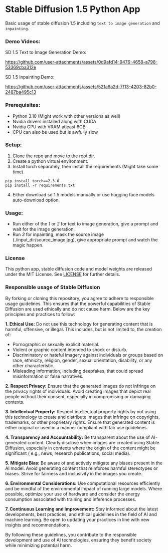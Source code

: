 # Stable Diffusion 1.5 Python App
Basic usage of stable diffusion 1.5 including `text to image generation` and `inpainting`.

### Demo Videos:
SD 1.5 Text to Image Generation Demo:

https://github.com/user-attachments/assets/0d9afd14-9476-4658-a798-53369cba312e

SD 1.5 Inpainting Demo:

https://github.com/user-attachments/assets/521a6a2d-7f13-4203-82b0-2487ba495c13


### Prerequisites:
- Python 3.10 (Might work with other versions as well)
- Nvidia drivers installed along with CUDA
- Nvidia GPU with VRAM atleast 6GB
- CPU can also be used but is awfully slow

### Setup:
1. Clone the repo and move to the root dir.
2. Create a python virtual environment.
3. Install torch separately, then install the requirements (Might take some time).
```commandline
pip install torch==2.3.0
pip install -r requirements.txt
```
4. Either download sd 1.5 models manually or use hugging face models auto-download option.

### Usage:
- Run either of the _1_ or _2_ for text to image generation, give a prompt and wait for the image generation. 
- Run _3_ for inpainting, mask the source image (./input_dir/source_image.jpg), give appropriate prompt and watch the magic happen.

### License
This python app, stable diffusion code and model weights are released under the MIT License. See [LICENSE](LICENSE)
for further details.

### Responsible usage of Stable Diffusion
By forking or cloning this repository, you agree to adhere to responsible usage guidelines. This ensures that the
powerful capabilities of Stable Diffusion are used ethically and do not cause harm. Below are the key principles and
practices to follow:

**1. Ethical Use:** Do not use this technology for generating content that is harmful, offensive, or illegal. This
includes,
but is not limited to, the creation of:

- Pornographic or sexually explicit material.
- Violent or graphic content intended to shock or disturb.
- Discriminatory or hateful imagery against individuals or groups based on race, ethnicity, religion, gender, sexual
  orientation, disability, or any other characteristic.
- Misleading information, including deepfakes, that could spread misinformation or false narratives.

**2. Respect Privacy:** Ensure that the generated images do not infringe on the privacy rights of individuals. Avoid
creating
images that depict real people without their consent, especially in compromising or damaging contexts.

**3. Intellectual Property:** Respect intellectual property rights by not using this technology to create and distribute
images that infringe on copyrights, trademarks, or other proprietary rights. Ensure that generated content is either
original
or used in a manner compliant with fair use guidelines.

**4. Transparency and Accountability:** Be transparent about the use of AI-generated content. Clearly disclose when
images are created using Stable Diffusion, especially in contexts where the origin of the content might be significant (
e.g.,
news, research publications, social media).

**5. Mitigate Bias:** Be aware of and actively mitigate any biases present in the AI model. Avoid generating content
that reinforces harmful stereotypes or biases. Strive for fairness and inclusivity in the images you create.

**6. Environmental Considerations:** Use computational resources efficiently and be mindful of the environmental impact
of running large models. Where possible, optimize your use of hardware and consider the energy consumption associated
with
training and inference processes.

**7. Continuous Learning and Improvement:** Stay informed about the latest developments, best practices, and ethical
guidelines in the field of AI and machine learning. Be open to updating your practices in line with new insights and
recommendations.

By following these guidelines, you contribute to the responsible development and use of AI technologies, ensuring they
benefit society while minimizing potential harm.
